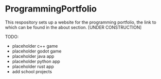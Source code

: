 # ProgrammingPortfolio
This respository sets up a website for the programming portfolio, the link to which can be found in the about section. 
[UNDER CONSTRUCTION]

TODO:
- placeholder c++ game
- placeholder godot game
- placeholder java app
- placeholder python app
- placeholder rust app
- add school projects
